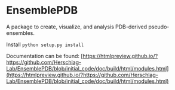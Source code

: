 # EnsemblePDB
A package to create, visualize, and analysis PDB-derived pseudo-ensembles.

Install 
`python setup.py install`

Documentation can be found:
[https://htmlpreview.github.io/?https://github.com/Herschlag-Lab/EnsemblePDB/blob/initial_code/doc/build/html/modules.html](https://htmlpreview.github.io/?https://github.com/Herschlag-Lab/EnsemblePDB/blob/initial_code/doc/build/html/modules.html)
